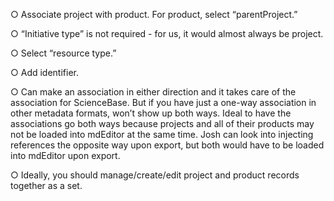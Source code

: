 ○	Associate project with product.  For product, select “parentProject.”

○	“Initiative type” is not required - for us, it would almost always be project.

○	Select “resource type.”

○	Add identifier. 

○	Can make an association in either direction and it takes care of the association for ScienceBase. But if you have just a one-way association in other metadata formats, won’t show up both ways. Ideal to have the associations go both ways because projects and all of their products may not be loaded into mdEditor at the same time. Josh can look into injecting references the opposite way upon export, but both would have to be loaded into mdEditor upon export.

○	Ideally, you should manage/create/edit project and product records together as a set.




